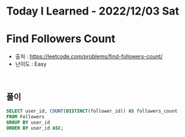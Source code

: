 # Today I Learned - 2022/12/03 Sat

# Find Followers Count
- 출처 : https://leetcode.com/problems/find-followers-count/
- 난이도 : Easy
<br>

## 풀이
```sql
SELECT user_id, COUNT(DISTINCT(follower_id)) AS followers_count
FROM Followers
GROUP BY user_id
ORDER BY user_id ASC;
```
